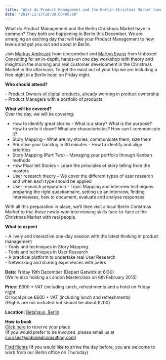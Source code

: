 ```yaml
---
title: "What do Product Management and the Berlin Christmas Market have in common? Product Management Masterclass"
date: "2014-11-17T18:09:00+00:00"
---
```


<p>What do Product Management and the Berlin Christmas Market have in common? They both are happening in Berlin this December.  We are arranging an exciting day that will take your Product Management to new levels and get you out and about in Berlin.<br/></p>

<p>Join <a href="http://ueberproduct.de/en/team/">Markus Andrezak</a> from überproduct and <a href="/team#martyn-evans">Martyn Evans</a> from Unboxed Consulting for an in-depth, hands-on one day workshop with theory and insights in the morning and real customer development in the Christmas Market in the afternoon. To get the most out of your trip we are including a free night in a Berlin hotel on Friday night.<br/></p>

<p><b>Who should attend?</b><br/></p>
- Product Owners of digital products, already working in product ownership<br/>
- Product Managers with a portfolio of products<br/>

<p><b>What will be covered?</b><br/>
Over the day, we will be covering:<br/></p>

- How to identify great stories - What is a story? What is the purpose? How to write it down? What are characteristics? How can I communicate it?<br/>
- Story Mapping - What are my stories, communicate them, size them<br/>
- Prioritise your backlog in 30 minutes - How to identify and align priorities<br/>
- Story Mapping (Part Two) - Managing your portfolio through Kanban methods<br/>
- How Pixar tell Stories – Learn the principles of story telling from the masters<br/>
- User research theory – We cover the different types of user research and when each type should be applied<br/>
- User research preparation - Topic Mapping and interview techniques: preparing the right questionnaire, setting up an interview, finding interviewees, how to document, evaluate and analyse responses<br/>

<p>With all this preparation in place, we’ll then visit a local Berlin Christmas Market to trial these newly-won interviewing skills face-to-face at the Christmas Market with real people.<br/></p>

<p><b>What to expect</b><br/></p>
- A lively and interactive one-day session with the latest thinking in product management<br/>
- Tools and techniques in Story Mapping<br/>
- Tools and techniques in User Research<br/>
- A practical platform to undertake real User Research<br/>
- Networking and sharing experiences with peers<br/>

<p><b>Date:</b> Friday 19th December (Depart Gatwick at 6:30)<br/>
(We&#39;re also holding a London Masterclass on 6th February 2015)<br/></p>

<p><b>Price:</b> £600 + VAT (including lunch, refreshments and a hotel on Friday night <br/>Or local price €600 + VAT (including lunch and refreshments)<br/>
(Flights are not included but should be about £200)<br/></p>

<p><b>Location:</b> <a href="http://www.betahaus.com/berlin/">Betahaus, Berlin</a><br/></p>

<p><b>How to book</b><br/>
<a href="https://www.eventbrite.co.uk/e/product-management-masterclass-tickets-14422390759">Click here</a> to reserve your place<br/>
(If you would prefer to be invoiced, please email us at <a href="mailto:courses@unboxedconsulting.com">courses@unboxedconsulting.com</a>)<br/></p>

<p><a href="http://adioso.com/uk/london-uk-to-berlin-de-december-19-return-december-20">Find flights</a>
(If you would like to arrive the day before, you are welcome to work from our Berlin office on Thursday)</p>
